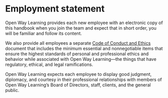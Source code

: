 # Employment statement
Open Way Learning provides each new employee with an electronic copy of this handbook when you join the team and expect that in short order, you will be familiar and follow its content.

We also provide all employees a separate [Code of Conduct and Ethics](https://docs.google.com/document/d/1andwhEY4KWl_4leE2MoSfHpXAOc3Nrz4le6gC_NX52M/edit?usp=sharing) document that includes the minimum essential and nonnegotiable items that ensure the highest standards of personal and professional ethics and behavior while associated with Open Way Learning—the things that have regulatory, ethical, and legal ramifications.

Open Way Learning expects each employee to display good judgment, diplomacy, and courtesy in their professional relationships with members of Open Way Learning’s Board of Directors, staff, clients, and the general public. 